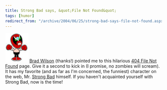 ```yaml
---
title: Strong Bad says, &quot;File Not Found&quot;
tags: [humor]
redirect_from: "/archive/2004/06/25/strong-bad-says-file-not-found.aspx/"
---
```


![](/images/StrongBad.jpg) [Brad Wilson](http://www.dotnetdevs.com/)
(thanks!) pointed me to this hilarious [404 File Not
Found](%0Ahttp://homestarrunner.com/systemisdown.html) page. Give it a
second to kick in (I promise, no zombies will scream). It has my
favorite (and as far as I'm concerned, the funniest) character on the
web, Mr. [Strong Bad](http://homestarrunner.com/vcr_sb.html) himself. If
you haven't acquainted yourself with Strong Bad, now is the time!

